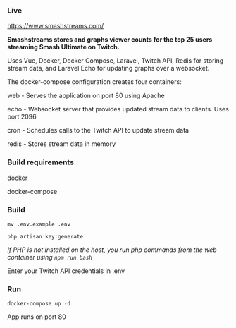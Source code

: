 ### Live
https://www.smashstreams.com/

**Smashstreams stores and graphs viewer counts for the top 25 users streaming Smash Ultimate on Twitch.**

Uses Vue, Docker, Docker Compose, Laravel, Twitch API, Redis for storing stream data, and Laravel Echo for updating graphs over a websocket.

The docker-compose configuration creates four containers:

web - Serves the application on port 80 using Apache

echo - Websocket server that provides updated stream data to clients. Uses port 2096

cron - Schedules calls to the Twitch API to update stream data

redis - Stores stream data in memory

### Build requirements
docker

docker-compose

### Build
`mv .env.example .env`

`php artisan key:generate`

*If PHP is not installed on the host, you run php commands from the web container using `npm run bash`*

Enter your Twitch API credentials in .env

### Run
`docker-compose up -d`

App runs on port 80
